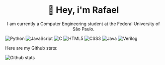 <h1 align='center'>👋 Hey, i'm Rafael</h1>

<p align='center'>I am currently a Computer Engineering student at the Federal University of São Paulo.</p>

![Python](https://img.shields.io/badge/-Python-3776AB?style=flat-square&logo=python&logoColor=white)
![JavaScript](https://img.shields.io/badge/-JavaScript-F7DF1E?style=flat-square&logo=javascript&logoColor=black)
![C](https://img.shields.io/badge/-C-A8B9CC?style=flat-square&logo=c&logoColor=white)
![HTML5](https://img.shields.io/badge/-HTML5-E34F26?style=flat-square&logo=html5&logoColor=white)
![CSS3](https://img.shields.io/badge/-CSS3-1572B6?style=flat-square&logo=css3&logoColor=white)
![Java](https://img.shields.io/badge/-Java-007396?style=flat-square&logo=java&logoColor=white)
![Verilog](https://img.shields.io/badge/-Verilog-138BEB?style=flat-square&logo=verilog&logoColor=white)

Here are my Github stats:

![Github stats](https://github-readme-stats.vercel.app/api?username=RafaelSMedeiros&show_icons=true&count_private=true&hide=contribs,issues)
